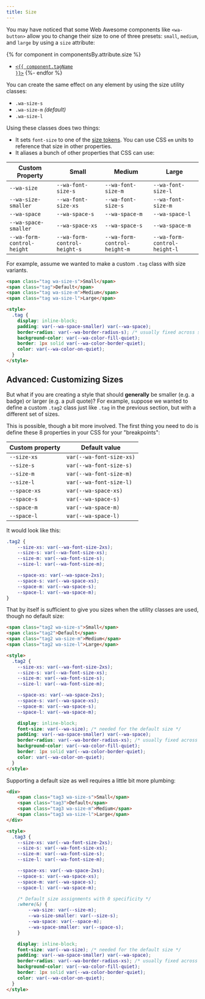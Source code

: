 ```yaml
---
title: Size
---
```


You may have noticed that some Web Awesome components like `<wa-button>` allow you to change their size to one of three presets: `small`, `medium`, and `large` by using a `size` attribute:

{% for component in componentsBy.attribute.size %}
- <a href="../{{ component.url }}"><code>&lt;{{ component.tagName }}&gt;</code></a>
{%- endfor %}

You can create the same effect on any element by using the size utility classes:

- `.wa-size-s`
- `.wa-size-m` _(default)_
- `.wa-size-l`

Using these classes does two things:
- It sets `font-size` to one of the [size tokens](/docs/theming/typography/#font-size).
You can use CSS `em` units to reference that size in other properties.
- It aliases a bunch of other properties that CSS can use:

| Custom Property | Small | Medium | Large |
| --------------- | ----- | ------ | ----- |
| `--wa-size` | `--wa-font-size-s` | `--wa-font-size-m` | `--wa-font-size-l` |
| `--wa-size-smaller` | `--wa-font-size-xs` | `--wa-font-size-s` | `--wa-font-size-m` |
| `--wa-space` | `--wa-space-s` | `--wa-space-m` | `--wa-space-l` |
| `--wa-space-smaller` | `--wa-space-xs` | `--wa-space-s` | `--wa-space-m` |
| `--wa-form-control-height` | `--wa-form-control-height-s` | `--wa-form-control-height-m` | `--wa-form-control-height-l` |

For example, assume we wanted to make a custom `.tag` class with size variants.

```html { .example }
<span class="tag wa-size-s">Small</span>
<span class="tag">Default</span>
<span class="tag wa-size-m">Medium</span>
<span class="tag wa-size-l">Large</span>

<style>
  .tag {
	display: inline-block;
	padding: var(--wa-space-smaller) var(--wa-space);
	border-radius: var(--wa-border-radius-s); /* usually fixed across sizes */
	background-color: var(--wa-color-fill-quiet);
	border: 1px solid var(--wa-color-border-quiet);
	color: var(--wa-color-on-quiet);
  }
</style>
```

## Advanced: Customizing Sizes

But what if you are creating a style that should **generally** be smaller (e.g. a badge) or larger (e.g. a pull quote)?
For example, suppose we wanted to define a custom `.tag2` class just like `.tag` in the previous section,
but with a different set of sizes.

This is possible, though a bit more involved.
The first thing you need to do is define these 8 properties in your CSS for your "breakpoints":

| Custom property | Default value |
| --------------- | ------------- |
| `--size-xs` | `var(--wa-font-size-xs)` |
| `--size-s` | `var(--wa-font-size-s)` |
| `--size-m` | `var(--wa-font-size-m)` |
| `--size-l` | `var(--wa-font-size-l)` |
| `--space-xs` | `var(--wa-space-xs)` |
| `--space-s` | `var(--wa-space-s)` |
| `--space-m` | `var(--wa-space-m)` |
| `--space-l` | `var(--wa-space-l)` |


It would look like this:

```css
.tag2 {
	--size-xs: var(--wa-font-size-2xs);
	--size-s: var(--wa-font-size-xs);
	--size-m: var(--wa-font-size-s);
	--size-l: var(--wa-font-size-m);

	--space-xs: var(--wa-space-2xs);
	--space-s: var(--wa-space-xs);
	--space-m: var(--wa-space-s);
	--space-l: var(--wa-space-m);
}
```

That by itself is sufficient to give you sizes when the utility classes are used, though no default size:

```html { .example }
<span class="tag2 wa-size-s">Small</span>
<span class="tag2">Default</span>
<span class="tag2 wa-size-m">Medium</span>
<span class="tag2 wa-size-l">Large</span>

<style>
  .tag2 {
	--size-xs: var(--wa-font-size-2xs);
	--size-s: var(--wa-font-size-xs);
	--size-m: var(--wa-font-size-s);
	--size-l: var(--wa-font-size-m);

	--space-xs: var(--wa-space-2xs);
	--space-s: var(--wa-space-xs);
	--space-m: var(--wa-space-s);
	--space-l: var(--wa-space-m);

	display: inline-block;
	font-size: var(--wa-size); /* needed for the default size */
	padding: var(--wa-space-smaller) var(--wa-space);
	border-radius: var(--wa-border-radius-xs); /* usually fixed across sizes */
	background-color: var(--wa-color-fill-quiet);
	border: 1px solid var(--wa-color-border-quiet);
	color: var(--wa-color-on-quiet);
  }
</style>
```

Supporting a default size as well requires a little bit more plumbing:

```html { .example }
<div>
	<span class="tag3 wa-size-s">Small</span>
	<span class="tag3">Default</span>
	<span class="tag3 wa-size-m">Medium</span>
	<span class="tag3 wa-size-l">Large</span>
</div>

<style>
  .tag3 {
	--size-xs: var(--wa-font-size-2xs);
	--size-s: var(--wa-font-size-xs);
	--size-m: var(--wa-font-size-s);
	--size-l: var(--wa-font-size-m);

	--space-xs: var(--wa-space-2xs);
	--space-s: var(--wa-space-xs);
	--space-m: var(--wa-space-s);
	--space-l: var(--wa-space-m);

	/* Default size assignments with 0 specificity */
	:where(&) {
		--wa-size: var(--size-m);
		--wa-size-smaller: var(--size-s);
		--wa-space: var(--space-m);
		--wa-space-smaller: var(--space-s);
	}

	display: inline-block;
	font-size: var(--wa-size); /* needed for the default size */
	padding: var(--wa-space-smaller) var(--wa-space);
	border-radius: var(--wa-border-radius-xs); /* usually fixed across sizes */
	background-color: var(--wa-color-fill-quiet);
	border: 1px solid var(--wa-color-border-quiet);
	color: var(--wa-color-on-quiet);
  }
</style>
```

